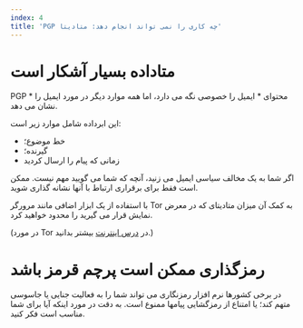 ```yaml
---
index: 4
title: 'PGP چه کاری را نمی تواند انجام دهد: متادیتا'
---
```

# متاداده بسیار آشکار است

PGP * محتوای * ایمیل را خصوصی نگه می دارد، اما همه موارد دیگر در مورد ایمیل را نشان می دهد.

این ابرداده شامل موارد زیر است:

*   خط موضوع؛
*   گیرنده؛
*   زمانی که پیام را ارسال کردید

اگر شما به یک مخالف سیاسی ایمیل می زنید، آنچه که شما می گویید مهم نیست. ممکن است فقط برای برقراری ارتباط با آنها نشانه گذاری شوید.

با استفاده از یک ابزار اضافی مانند مرورگر Tor به کمک آن میزان متادیتای که در معرض نمایش قرار می گیرید را محدود خواهید کرد.

(در مورد Tor در [درس اینترنت](umbrella://communications/the-internet) بیشتر بدانید.)

# رمزگذاری ممکن است پرچم قرمز باشد

در برخی کشورها نرم افزار رمزنگاری می تواند شما را به فعالیت جنایی یا جاسوسی متهم کند؛ یا امتناع از رمزگشایی پیامها ممنوع است. به دقت در مورد اینکه آیا برای شما مناسب است فکر کنید.